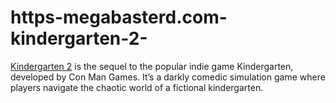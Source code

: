 # https-megabasterd.com-kindergarten-2-
[Kindergarten 2](https://megabasterd.com/kindergarten-2/) is the sequel to the popular indie game Kindergarten, developed by Con Man Games. It’s a darkly comedic simulation game where players navigate the chaotic world of a fictional kindergarten.
